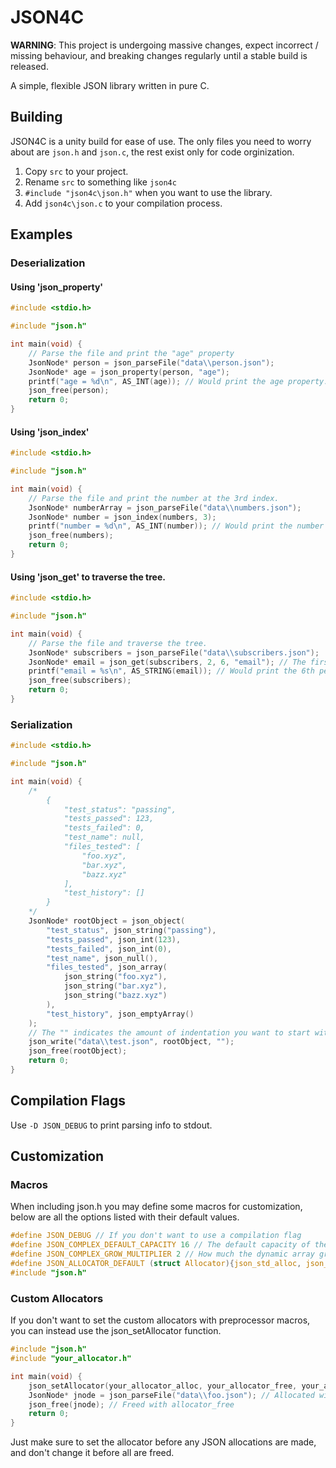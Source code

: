 ﻿JSON4C
======

**WARNING**: This project is undergoing massive changes, expect incorrect / missing behaviour, and breaking changes regularly until a stable build is released.

A simple, flexible JSON library written in pure C.

## Building

JSON4C is a unity build for ease of use. The only files you need to worry about are `json.h` and `json.c`, the rest exist only for code orginization.

1. Copy `src` to your project.
2. Rename `src` to something like `json4c`
3. `#include "json4c\json.h"` when you want to use the library.
4. Add `json4c\json.c` to your compilation process.

## Examples

### Deserialization

#### Using 'json_property'

~~~c
#include <stdio.h>

#include "json.h"

int main(void) {
	// Parse the file and print the "age" property
	JsonNode* person = json_parseFile("data\\person.json");
	JsonNode* age = json_property(person, "age");
	printf("age = %d\n", AS_INT(age)); // Would print the age property.
	json_free(person);
	return 0;
}
~~~

#### Using 'json_index'

~~~c
#include <stdio.h>

#include "json.h"

int main(void) {
	// Parse the file and print the number at the 3rd index.
	JsonNode* numberArray = json_parseFile("data\\numbers.json");
	JsonNode* number = json_index(numbers, 3);
	printf("number = %d\n", AS_INT(number)); // Would print the number at the 3rd index.
	json_free(numbers);
	return 0;
}
~~~

#### Using 'json_get' to traverse the tree.

~~~c
#include <stdio.h>

#include "json.h"

int main(void) {
	// Parse the file and traverse the tree.
	JsonNode* subscribers = json_parseFile("data\\subscribers.json");
	JsonNode* email = json_get(subscribers, 2, 6, "email"); // The first number denotes the amount of following arguments.
	printf("email = %s\n", AS_STRING(email)); // Would print the 6th person's email property.
	json_free(subscribers);
	return 0;
}
~~~

### Serialization

~~~c
#include <stdio.h>

#include "json.h"

int main(void) {
	/*
		{
			"test_status": "passing",
			"tests_passed": 123,
			"tests_failed": 0,
			"test_name": null,
			"files_tested": [
				"foo.xyz",
				"bar.xyz",
				"bazz.xyz"
			],
			"test_history": []
		}
	*/
	JsonNode* rootObject = json_object(
		"test_status", json_string("passing"),
		"tests_passed", json_int(123),
		"tests_failed", json_int(0),
		"test_name", json_null(),
		"files_tested", json_array(
			json_string("foo.xyz"),
			json_string("bar.xyz"),
			json_string("bazz.xyz")
		),
		"test_history", json_emptyArray()
	);
	// The "" indicates the amount of indentation you want to start with.
	json_write("data\\test.json", rootObject, "");
	json_free(rootObject);
	return 0;
}
~~~

## Compilation Flags

Use `-D JSON_DEBUG` to print parsing info to stdout.

## Customization

### Macros

When including json.h you may define some macros for customization, below are all the options listed with their default values.

~~~c
#define JSON_DEBUG // If you don't want to use a compilation flag
#define JSON_COMPLEX_DEFAULT_CAPACITY 16 // The default capacity of the dynamic array.
#define JSON_COMPLEX_GROW_MULTIPLIER 2 // How much the dynamic array grows by
#define JSON_ALLOCATOR_DEFAULT (struct Allocator){json_std_alloc, json_std_free, json_std_realloc, NULL}
#include "json.h"
~~~

### Custom Allocators

If you don't want to set the custom allocators with preprocessor macros, you can instead use the json_setAllocator function.

~~~c
#include "json.h"
#include "your_allocator.h"

int main(void) {
	json_setAllocator(your_allocator_alloc, your_allocator_free, your_allocator_realloc, your_allocator_instance);
	JsonNode* jnode = json_parseFile("data\\foo.json"); // Allocated with allocator_alloc
	json_free(jnode); // Freed with allocator_free
	return 0;
}
~~~

Just make sure to set the allocator before any JSON allocations are made, and don't change it before all are freed.





